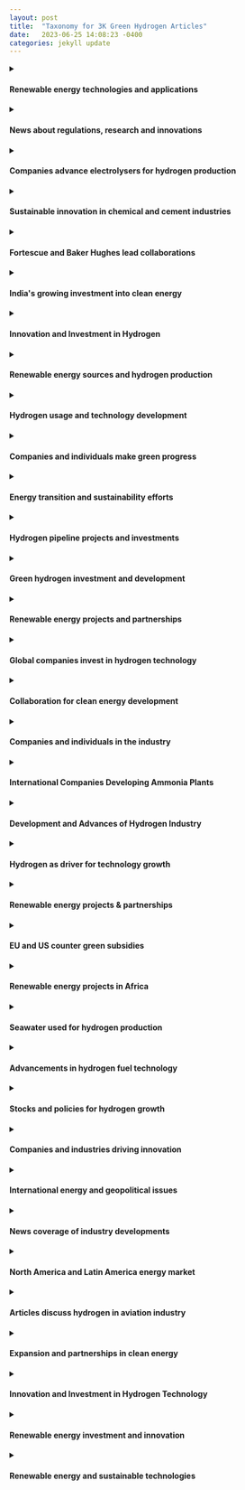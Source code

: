 ```yaml
---
layout: post
title:  "Taxonomy for 3K Green Hydrogen Articles"
date:   2023-06-25 14:08:23 -0400
categories: jekyll update
---
```



<details>
<summary>

#### Renewable energy technologies and applications
</summary>

     <details>
     <summary>

     #### Long-duration energy storage projects using innovative technology
     </summary>

     </details>

     <details>
     <summary>

     #### Hydrogen power advances in aviation industry
     </summary>

     </details>

     <details>
     <summary>

     #### Toyota's electric vehicle plans and challenges
     </summary>

     </details>

     <details>
     <summary>

     #### Electric vehicles, funding, and government incentives
     </summary>

     </details>

     <details>
     <summary>

     #### News on Acquisition, Chassis, Aviation, IP, and Market
     </summary>

     </details>

     <details>
     <summary>

     #### Electric truck manufacturer Tevva expands with hydrogen
     </summary>

     </details>

     <details>
     <summary>

     #### Advances in fuel cell technology
     </summary>

     </details>

     <details>
     <summary>

     #### Renewable energy storage technologies and markets
     </summary>

     </details>

     <details>
     <summary>

     #### Economic impacts of US IR Act in Europe
     </summary>

     </details>

     <details>
     <summary>

     #### BMW develops vehicles powered by alternative fuel
     </summary>

     </details>

     <details>
     <summary>

     #### Electric Vehicle Market Trends and Forecasts
     </summary>

     </details>

</details>

<details>
<summary>

#### News about regulations, research and innovations
</summary>

     <details>
     <summary>

     #### Transportation sector to be decarbonized with hydrogen
     </summary>

     </details>

     <details>
     <summary>

     #### Decarbonization with hydrogen
     </summary>

     </details>

     <details>
     <summary>

     #### EU policies and fossil fuel industry interference
     </summary>

     </details>

     <details>
     <summary>

     #### Renewable innovations advance emergency power with hydrogen
     </summary>

     </details>

</details>

<details>
<summary>

#### Companies advance electrolysers for hydrogen production
</summary>

     <details>
     <summary>

     #### Advancements in Hydrogen Electrolyzers for Wind Energy
     </summary>

     </details>

     <details>
     <summary>

     #### Enapter expands production and training in Asia
     </summary>

     </details>

     <details>
     <summary>

     #### Expanding electrolysis capacity for low-carbon energy
     </summary>

     </details>

     <details>
     <summary>

     #### LONGi launches new electrolysis equipment line
     </summary>

     </details>

</details>

<details>
<summary>

#### Sustainable innovation in chemical and cement industries
</summary>

     <details>
     <summary>

     #### Efforts to reduce carbon emissions in cement production
     </summary>

     </details>

     <details>
     <summary>

     #### Sustainability in the manufacture of cleaning products
     </summary>

     </details>

     <details>
     <summary>

     #### De Nora Industries expands renewable energy capacity
     </summary>

     </details>

     <details>
     <summary>

     #### Renewable energy projects in Tunisia and Belgium
     </summary>

     </details>

</details>

<details>
<summary>

#### Fortescue and Baker Hughes lead collaborations
</summary>

     <details>
     <summary>

     #### Fortescue's plans for hydrogen projects and growth
     </summary>

     </details>

     <details>
     <summary>

     #### Environmental concerns over hydrogen power in Wales
     </summary>

     </details>

     <details>
     <summary>

     #### Collaborative projects to develop hydrogen infrastructure
     </summary>

     </details>

     <details>
     <summary>

     #### Billionaires compete to export renewable energy
     </summary>

     </details>

     <details>
     <summary>

     #### Renewable energy projects and emissions reduction initiatives
     </summary>

     </details>

     <details>
     <summary>

     #### Fortescue explores hydrogen opportunities in Southern Africa
     </summary>

     </details>

     <details>
     <summary>

     #### Collaborations and Expansion in Spain and Malaysia
     </summary>

     </details>

</details>

<details>
<summary>

#### India's growing investment into clean energy
</summary>

     <details>
     <summary>

     #### India's push towards sustainable energy alternatives
     </summary>

     </details>

     <details>
     <summary>

     #### India's major investment in renewable energy plan
     </summary>

     </details>

     <details>
     <summary>

     #### India's energy security strategy and diversification efforts
     </summary>

     </details>

     <details>
     <summary>

     #### India and Panama explore collaboration for hydrogen
     </summary>

     </details>

     <details>
     <summary>

     #### Investments and policies in green energy space
     </summary>

     </details>

     <details>
     <summary>

     #### Stock market, GDP, and power in India
     </summary>

     </details>

     <details>
     <summary>

     #### Renewable energy investment opportunities in India
     </summary>

     </details>

     <details>
     <summary>

     #### Developments and investments in clean energy technology
     </summary>

     </details>

     <details>
     <summary>

     #### International focus on development and exportation
     </summary>

     </details>

     <details>
     <summary>

     #### India's Investment in Sustainable Energy Future
     </summary>

     </details>

     <details>
     <summary>

     #### India's challenges and progress towards green hydrogen
     </summary>

     </details>

     <details>
     <summary>

     #### India's national mission to promote hydrogen energy
     </summary>

     </details>

     <details>
     <summary>

     #### Sustainable transport fuel alternatives garner attention
     </summary>

     </details>

     <details>
     <summary>

     #### India's clean energy transition and net-zero targets
     </summary>

     </details>

     <details>
     <summary>

     #### India's move towards sustainable fuel
     </summary>

     </details>

     <details>
     <summary>

     #### Trafigura and Indian government plans for expansion
     </summary>

     </details>

     <details>
     <summary>

     #### India's energy diversification and security strategy
     </summary>

     </details>

     <details>
     <summary>

     #### Adani Group announces spin-off of hydrogen businesses
     </summary>

     </details>

     <details>
     <summary>

     #### India's Plans to Boost Hydrogen Production
     </summary>

     </details>

     <details>
     <summary>

     #### India plans to categorize clean technologies
     </summary>

     </details>

     <details>
     <summary>

     #### India's budget and policies prioritize renewable energy
     </summary>

     </details>

     <details>
     <summary>

     #### India's ambitious plan to increase hydrogen production
     </summary>

     </details>

     <details>
     <summary>

     #### News about renewable energy projects and investments
     </summary>

     </details>

     <details>
     <summary>

     #### Kerala's Plan to Promote Alternative Fuel
     </summary>

     </details>

     <details>
     <summary>

     #### India explores renewable energy storage and exports
     </summary>

     </details>

     <details>
     <summary>

     #### Adani Group faces setbacks in green projects
     </summary>

     </details>

     <details>
     <summary>

     #### NTPC invests in green energy technology
     </summary>

     </details>

     <details>
     <summary>

     #### India and Japan to boost green energy cooperation
     </summary>

     </details>

     <details>
     <summary>

     #### Orders and Growth for Engineers India and KEC
     </summary>

     </details>

     <details>
     <summary>

     #### European Investment Bank supports hydrogen development worldwide
     </summary>

     </details>

     <details>
     <summary>

     #### ReNew Power looks to expand internationally
     </summary>

     </details>

     <details>
     <summary>

     #### Jefferies weighs in on RIL stock surge
     </summary>

     </details>

     <details>
     <summary>

     #### Investment and development in Indian green hydrogen facilities
     </summary>

     </details>

     <details>
     <summary>

     #### India's economic rise and potential
     </summary>

     </details>

     <details>
     <summary>

     #### Global potential and partnerships for hydrogen infrastructure
     </summary>

     </details>

     <details>
     <summary>

     #### Indian Oil plans net-zero emissions via hydrogen
     </summary>

     </details>

     <details>
     <summary>

     #### India and Fraunhofer ISE collaborate for hydrogen projects
     </summary>

     </details>

     <details>
     <summary>

     #### India explores investment and adoption of hydrogen
     </summary>

     </details>

     <details>
     <summary>

     #### Renewable energy solutions and partnerships in Qatar
     </summary>

     </details>

     <details>
     <summary>

     #### India's renewable energy sector expands rapidly
     </summary>

     </details>

</details>

<details>
<summary>

#### Innovation and Investment in Hydrogen
</summary>

     <details>
     <summary>

     #### Elcogen partners with Korean shipbuilding & ENERTRAG project
     </summary>

     </details>

     <details>
     <summary>

     #### Renewable energy as fuel for transportation
     </summary>

     </details>

     <details>
     <summary>

     #### Linde invests in hydrogen production in California and Texas
     </summary>

     </details>

     <details>
     <summary>

     #### Fluitron roll-out hydrogen processing and dispensing products
     </summary>

     </details>

     <details>
     <summary>

     #### Flame incident on liquid hydrogen carrier ship
     </summary>

     </details>

     <details>
     <summary>

     #### Sunfire's electrolyzer technology gains industrial partnerships and contracts
     </summary>

     </details>

     <details>
     <summary>

     #### Renewable-powered data centers and energy projects
     </summary>

     </details>

     <details>
     <summary>

     #### Technip Energies awarded contracts for clean energy solutions
     </summary>

     </details>

     <details>
     <summary>

     #### Partnerships and Innovation for Fuel Cell Production
     </summary>

     </details>

     <details>
     <summary>

     #### Renewable energy projects and carbon capture technology
     </summary>

     </details>

</details>

<details>
<summary>

#### Renewable energy sources and hydrogen production
</summary>

     <details>
     <summary>

     #### Expansion of Bloom Energy and H2PLT in Europe
     </summary>

     </details>

     <details>
     <summary>

     #### Chile's pursuit of renewable energy
     </summary>

     </details>

     <details>
     <summary>

     #### Ballard fuel cells orders for Dutch wind project
     </summary>

     </details>

     <details>
     <summary>

     #### Expansion of green energy sources in Northern Europe
     </summary>

     </details>

     <details>
     <summary>

     #### Exploring potential use of wind power
     </summary>

     </details>

     <details>
     <summary>

     #### Renewable energy sources powering hydrogen projects
     </summary>

     </details>

</details>

<details>
<summary>

#### Hydrogen usage and technology development
</summary>

     <details>
     <summary>

     #### Hydrogen innovation in South Australia showcased
     </summary>

     </details>

     <details>
     <summary>

     #### Development of a new renewable energy hub
     </summary>

     </details>

     <details>
     <summary>

     #### Research funding and pilot projects in Europe
     </summary>

     </details>

     <details>
     <summary>

     #### Emphasizing Clean Energy Initiatives for the Future
     </summary>

     </details>

     <details>
     <summary>

     #### Conferences and symposium in APAC nations
     </summary>

     </details>

     <details>
     <summary>

     #### Regions seek leadership in clean energy export
     </summary>

     </details>

     <details>
     <summary>

     #### Research and projects advancing hydrogen technology
     </summary>

     </details>

     <details>
     <summary>

     #### Replacing fossil fuels with alternative energy source
     </summary>

     </details>

     <details>
     <summary>

     #### Installation and delivery companies involved in Scotland
     </summary>

     </details>

     <details>
     <summary>

     #### Development of hydrogen production facilities in Northern Ireland
     </summary>

     </details>

</details>

<details>
<summary>

#### Companies and individuals make green progress
</summary>

     <details>
     <summary>

     #### Investments and awards for innovative electrolysis solutions
     </summary>

     </details>

     <details>
     <summary>

     #### NASDAQ-bound company producing electrolysis systems
     </summary>

     </details>

     <details>
     <summary>

     #### Developments in hydrogen generator technology and R&D
     </summary>

     </details>

     <details>
     <summary>

     #### Appointments and Financing Activities for Hydrogen Companies
     </summary>

     </details>

     <details>
     <summary>

     #### Altima announces Joint Venture for Hydrogen Technology
     </summary>

     </details>

     <details>
     <summary>

     #### Research and development of hydrogen production process
     </summary>

     </details>

     <details>
     <summary>

     #### New CEO appointments in hydrogen industry
     </summary>

     </details>

</details>

<details>
<summary>

#### Energy transition and sustainability efforts
</summary>

     <details>
     <summary>

     #### Advancements and calls for change in production
     </summary>

     </details>

     <details>
     <summary>

     #### Canada's transition to sustainable energy economy
     </summary>

     </details>

     <details>
     <summary>

     #### Energy transition efforts in Tunisia and Africa
     </summary>

     </details>

</details>

<details>
<summary>

#### Hydrogen pipeline projects and investments
</summary>

     <details>
     <summary>

     #### Portugal's investment and plans for hydrogen expansion
     </summary>

     </details>

     <details>
     <summary>

     #### News on Nordic and Dutch hydrogen exports
     </summary>

     </details>

     <details>
     <summary>

     #### Green energy initiatives in Northern Europe
     </summary>

     </details>

     <details>
     <summary>

     #### Pipeline plans for offshore wind-generated fuel
     </summary>

     </details>

     <details>
     <summary>

     #### European countries plan cross-border hydrogen pipeline network
     </summary>

     </details>

     <details>
     <summary>

     #### Partnerships, contracts and orders advance hydrogen production
     </summary>

     </details>

     <details>
     <summary>

     #### Germany and Norway collaborate on hydrogen production
     </summary>

     </details>

     <details>
     <summary>

     #### Italy seeks EU funds for gas grid
     </summary>

     </details>

     <details>
     <summary>

     #### Ukraine's potential for exporting carbon-free energy
     </summary>

     </details>

     <details>
     <summary>

     #### Germany's ambitious plans for hydrogen infrastructure expansion
     </summary>

     </details>

</details>

<details>
<summary>

#### Green hydrogen investment and development
</summary>

     <details>
     <summary>

     #### Green energy backup solutions for datacenters
     </summary>

     </details>

     <details>
     <summary>

     #### Companies collaborate on waste-to-energy aviation supply
     </summary>

     </details>

     <details>
     <summary>

     #### Investment and trial results for hydrogen power
     </summary>

     </details>

     <details>
     <summary>

     #### Investments and production of green fuel
     </summary>

     </details>

     <details>
     <summary>

     #### Development and investment in Nordic hydrogen infrastructure
     </summary>

     </details>

     <details>
     <summary>

     #### Gevo partners with Zero6, Cummins for production facility
     </summary>

     </details>

     <details>
     <summary>

     #### Partnership to Develop Hydrogen Projects in NA, Europe
     </summary>

     </details>

</details>

<details>
<summary>

#### Renewable energy projects and partnerships
</summary>

     <details>
     <summary>

     #### Renewable energy projects in Romania and Croatia
     </summary>

     </details>

     <details>
     <summary>

     #### ATOME Energy and Cavendish Joint Venture
     </summary>

     </details>

     <details>
     <summary>

     #### Startups secure funding to scale hydrogen production
     </summary>

     </details>

     <details>
     <summary>

     #### Partnership agreements for Nordic hydrogen projects
     </summary>

     </details>

     <details>
     <summary>

     #### Massive projects and initiatives for clean energy
     </summary>

     </details>

     <details>
     <summary>

     #### Partnership and Investment in Hydrogen by Australia and Germany
     </summary>

     </details>

     <details>
     <summary>

     #### Shipping green energy carrier via tankers in Australia
     </summary>

     </details>

     <details>
     <summary>

     #### Issues with supply and use of hydrogen
     </summary>

     </details>

     <details>
     <summary>

     #### Australia leads the world with hydrogen projects
     </summary>

     </details>

     <details>
     <summary>

     #### Mongolia project planned by Elixir Energy and SB Energy
     </summary>

     </details>

     <details>
     <summary>

     #### New South Wales expands renewable energy efforts
     </summary>

     </details>

     <details>
     <summary>

     #### Metacon expands with hydrogen projects in Slovakia and Poland
     </summary>

     </details>

</details>

<details>
<summary>

#### Global companies invest in hydrogen technology
</summary>

     <details>
     <summary>

     #### LNG and gas crisis dominate energy news
     </summary>

     </details>

     <details>
     <summary>

     #### New members join hydrogen council board
     </summary>

     </details>

     <details>
     <summary>

     #### Industry research and projects for low-cost production
     </summary>

     </details>

     <details>
     <summary>

     #### Shell invests in Oman's hydrogen future
     </summary>

     </details>

     <details>
     <summary>

     #### Collaborative projects in Spain and the Netherlands
     </summary>

     </details>

     <details>
     <summary>

     #### Major oil companies invest in low-carbon hydrogen
     </summary>

     </details>

     <details>
     <summary>

     #### DNV appointed for various hydrogen assessment projects
     </summary>

     </details>

     <details>
     <summary>

     #### Companies selected for Dutch hydrogen project
     </summary>

     </details>

     <details>
     <summary>

     #### Major Energy Companies Struggle with Climate Promises
     </summary>

     </details>

     <details>
     <summary>

     #### Shell partners with Evides for Dutch hydrogen project
     </summary>

     </details>

     <details>
     <summary>

     #### Expansion plans for hydrogen infrastructure in Germany's seaports
     </summary>

     </details>

     <details>
     <summary>

     #### Spain invests heavily in renewable hydrogen industry
     </summary>

     </details>

     <details>
     <summary>

     #### BP invests $2 billion to develop Spanish hub
     </summary>

     </details>

</details>

<details>
<summary>

#### Collaboration for clean energy development
</summary>

     <details>
     <summary>

     #### Development of ammonia-based hydrogen storage systems
     </summary>

     </details>

     <details>
     <summary>

     #### Luxury cruise ship uses eco-friendly power
     </summary>

     </details>

     <details>
     <summary>

     #### Development and use of clean ammonia
     </summary>

     </details>

     <details>
     <summary>

     #### Fuel cell innovation in maritime transportation
     </summary>

     </details>

     <details>
     <summary>

     #### Partnerships and acquisitions in hydrogen sector
     </summary>

     </details>

     <details>
     <summary>

     #### Collaboration between JERA and TAQA for decarbonisation
     </summary>

     </details>

</details>

<details>
<summary>

#### Companies and individuals in the industry
</summary>

     <details>
     <summary>

     #### Appointments made for companies involved in hydrogen
     </summary>

     </details>

     <details>
     <summary>

     #### APEX Group advances German green hydrogen project pipeline
     </summary>

     </details>

     <details>
     <summary>

     #### Appointments and agreements in hydrogen industry company
     </summary>

     </details>

     <details>
     <summary>

     #### Investments in Hydrogen Technology Startup Fabrum
     </summary>

     </details>

</details>

<details>
<summary>

#### International Companies Developing Ammonia Plants
</summary>

     <details>
     <summary>

     #### Partnerships and Projects for Floating Clean Energy
     </summary>

     </details>

     <details>
     <summary>

     #### Thyssenkrupp Uhde expands sales and explores partnerships
     </summary>

     </details>

     <details>
     <summary>

     #### Topsoe's technology secures Chinese ammonia production growth
     </summary>

     </details>

     <details>
     <summary>

     #### Ammonia production and export partnerships
     </summary>

     </details>

     <details>
     <summary>

     #### Partnerships and Investment in Hydrogen Projects
     </summary>

     </details>

     <details>
     <summary>

     #### Partnership to Develop Hydrogen and Ammonia Plant
     </summary>

     </details>

     <details>
     <summary>

     #### Greenko invests heavily in large-scale electrolyzer orders
     </summary>

     </details>

     <details>
     <summary>

     #### Oracle and Ocior advance Pakistani hydrogen project
     </summary>

     </details>

     <details>
     <summary>

     #### Ammonia technology contracts in Middle East, Chile and India
     </summary>

     </details>

</details>

<details>
<summary>

#### Development and Advances of Hydrogen Industry
</summary>

     <details>
     <summary>

     #### Exploring the Use of Alternative Fuel Sources
     </summary>

     </details>

     <details>
     <summary>

     #### Renewable energy powers California hydrogen production
     </summary>

     </details>

     <details>
     <summary>

     #### Collaborations and software reduce carbon emissions
     </summary>

     </details>

     <details>
     <summary>

     #### Developments in hydrogen fuel infrastructure and industry
     </summary>

     </details>

     <details>
     <summary>

     #### SoCalGas showcases innovative hydrogen applications
     </summary>

     </details>

</details>

<details>
<summary>

#### Hydrogen as driver for technology growth
</summary>

     <details>
     <summary>

     #### Innovations in eco-friendly maritime transportation
     </summary>

     </details>

     <details>
     <summary>

     #### Renewable energy alternative for heavy industry
     </summary>

     </details>

     <details>
     <summary>

     #### News about trains powered by alternative fuel sources
     </summary>

     </details>

     <details>
     <summary>

     #### Government investments and initiatives support H2 tech
     </summary>

     </details>

     <details>
     <summary>

     #### Approval granted for North America's first hub
     </summary>

     </details>

     <details>
     <summary>

     #### Renewable energy planning for Scottish and Irish ports
     </summary>

     </details>

     <details>
     <summary>

     #### Nova Scotia and British Columbia lead Canada's green hydrogen development
     </summary>

     </details>

     <details>
     <summary>

     #### CHAR Technologies Expands Biocoal & Green Energy Production
     </summary>

     </details>

</details>

<details>
<summary>

#### Renewable energy projects & partnerships
</summary>

     <details>
     <summary>

     #### Agreement signed to export hydrogen to Europe
     </summary>

     </details>

     <details>
     <summary>

     #### Energy diversification efforts in Middle East countries
     </summary>

     </details>

     <details>
     <summary>

     #### Masdar expands renewable energy portfolio in multiple countries
     </summary>

     </details>

     <details>
     <summary>

     #### Middle Eastern oil producers prioritize clean energy
     </summary>

     </details>

     <details>
     <summary>

     #### Bond sales fund UAE's renewable energy transition
     </summary>

     </details>

     <details>
     <summary>

     #### Sustainable Aviation Fuel production partnerships and growth
     </summary>

     </details>

     <details>
     <summary>

     #### Global push towards renewable energy solutions
     </summary>

     </details>

     <details>
     <summary>

     #### Decarbonizing the steel industry
     </summary>

     </details>

     <details>
     <summary>

     #### Developments in Oman's Renewable Energy Sector
     </summary>

     </details>

     <details>
     <summary>

     #### India-UAE-France partnership for clean energy
     </summary>

     </details>

     <details>
     <summary>

     #### Saudi Arabia's NEOM project obtains operating license
     </summary>

     </details>

     <details>
     <summary>

     #### Deadline extension for Oman's first hydrogen auction
     </summary>

     </details>

     <details>
     <summary>

     #### European efforts to transition to clean energy
     </summary>

     </details>

     <details>
     <summary>

     #### Hydrogen application in public transportation pilots
     </summary>

     </details>

     <details>
     <summary>

     #### Masdar and IFC partner to develop African renewable energy
     </summary>

     </details>

     <details>
     <summary>

     #### ACWA Power expands with green hydrogen projects
     </summary>

     </details>

     <details>
     <summary>

     #### Financing challenges for decarbonizing carbon-intensive industries
     </summary>

     </details>

</details>

<details>
<summary>

#### EU and US counter green subsidies
</summary>

     <details>
     <summary>

     #### Investment trends in climate tech for Europe
     </summary>

     </details>

     <details>
     <summary>

     #### EU implements carbon pricing policies
     </summary>

     </details>

     <details>
     <summary>

     #### EU to promote domestic production and catch-up
     </summary>

     </details>

     <details>
     <summary>

     #### European countries discuss funding for clean energy
     </summary>

     </details>

     <details>
     <summary>

     #### EU and US compete in climate subsidy race
     </summary>

     </details>

     <details>
     <summary>

     #### EU's plan for clean tech future
     </summary>

     </details>

     <details>
     <summary>

     #### European perspectives on sustainable energy manufacturing
     </summary>

     </details>

</details>

<details>
<summary>

#### Renewable energy projects in Africa
</summary>

     <details>
     <summary>

     #### John Cockerill invests in Morocco's electrolyzer production
     </summary>

     </details>

     <details>
     <summary>

     #### German corporations increase investment in Africa's energy
     </summary>

     </details>

     <details>
     <summary>

     #### South Africa's renewable energy developments and plans
     </summary>

     </details>

     <details>
     <summary>

     #### Sasol invests in renewable energy sources
     </summary>

     </details>

     <details>
     <summary>

     #### Collaboration on Alternative Energy in Algeria
     </summary>

     </details>

     <details>
     <summary>

     #### Asian & African Green Hydrogen Development
     </summary>

     </details>

     <details>
     <summary>

     #### Chariot acquires water production for Mauritania project
     </summary>

     </details>

     <details>
     <summary>

     #### Africa-Europe cooperation in renewable energy investment
     </summary>

     </details>

     <details>
     <summary>

     #### Development of hydrogen in the Middle East and North Africa (MENA) region
     </summary>

     </details>

     <details>
     <summary>

     #### TotalEnergies reports record profit, plans buybacks amidst EU discord
     </summary>

     </details>

     <details>
     <summary>

     #### Advancing development of African hydrogen infrastructure
     </summary>

     </details>

     <details>
     <summary>

     #### International collaboration and investment in hydrogen technology
     </summary>

     </details>

</details>

<details>
<summary>

#### Seawater used for hydrogen production
</summary>

     <details>
     <summary>

     #### Innovative methods for hydrogen production
     </summary>

     </details>

     <details>
     <summary>

     #### Innovations in Catalysts for Hydrogen Production
     </summary>

     </details>

     <details>
     <summary>

     #### Innovative methods and sources for producing hydrogen
     </summary>

     </details>

     <details>
     <summary>

     #### Seawater-based production of sustainable fuel
     </summary>

     </details>

     <details>
     <summary>

     #### Innovations and Challenges in Cost-Effective Production
     </summary>

     </details>

     <details>
     <summary>

     #### Green Hydrogen Production From Seawater Technological Advances
     </summary>

     </details>

     <details>
     <summary>

     #### Producing Hydrogen from Seawater via New Methods
     </summary>

     </details>

     <details>
     <summary>

     #### Advancements in producing hydrogen from seawater
     </summary>

     </details>

</details>

<details>
<summary>

#### Advancements in hydrogen fuel technology
</summary>

     <details>
     <summary>

     #### Partnerships and ambitions for UK hydrogen market
     </summary>

     </details>

     <details>
     <summary>

     #### Rolls-Royce and Tenneco hydrogen engine tests
     </summary>

     </details>

     <details>
     <summary>

     #### News on Hydrogen Fuel Cell Technology Expansion
     </summary>

     </details>

     <details>
     <summary>

     #### Chemours and Ionomr Innovations Expand Operations in France
     </summary>

     </details>

     <details>
     <summary>

     #### Renewable Energy Conferences and Exhibitions in Europe
     </summary>

     </details>

     <details>
     <summary>

     #### Kier feasibility study on hydrogen-powered depots
     </summary>

     </details>

     <details>
     <summary>

     #### Cummins showcases fuel-agnostic platform for CVs
     </summary>

     </details>

     <details>
     <summary>

     #### Swedish town and rare earth metals discovery
     </summary>

     </details>

     <details>
     <summary>

     #### New developments in green fuel cell vehicles
     </summary>

     </details>

     <details>
     <summary>

     #### Innovative solutions and awards in hydrogen technology
     </summary>

     </details>

     <details>
     <summary>

     #### Lhyfe expands production with new facilities
     </summary>

     </details>

     <details>
     <summary>

     #### News headlines about electrolyzer systems and orders
     </summary>

     </details>

     <details>
     <summary>

     #### International Policy Cooperation and Subsidies for Electrolysis
     </summary>

     </details>

     <details>
     <summary>

     #### Innovations and investments in hydrogen technology
     </summary>

     </details>

     <details>
     <summary>

     #### Howden's involvement in hydrogen compressor contracts and design
     </summary>

     </details>

     <details>
     <summary>

     #### Norwegian companies partner for hydrogen infrastructure expansion
     </summary>

     </details>

     <details>
     <summary>

     #### Events and Summits Highlighting H2 Advancements
     </summary>

     </details>

     <details>
     <summary>

     #### Partnerships driving transition to green energy
     </summary>

     </details>

     <details>
     <summary>

     #### Companies collaborate on fuel cell development
     </summary>

     </details>

     <details>
     <summary>

     #### Fuel cell buses and generators drive innovation
     </summary>

     </details>

     <details>
     <summary>

     #### Advancements in Hydrogen Transport and Storage Technologies
     </summary>

     </details>

     <details>
     <summary>

     #### Development and deployment of hydrogen-powered trucks in India
     </summary>

     </details>

     <details>
     <summary>

     #### Advancements in fuel cell technology for various industries
     </summary>

     </details>

     <details>
     <summary>

     #### Collaboration to Develop Solid Oxide Electrolyzers
     </summary>

     </details>

     <details>
     <summary>

     #### Expansion of hydrogen refuelling infrastructure in Europe
     </summary>

     </details>

     <details>
     <summary>

     #### News about steel industry's decarbonization efforts
     </summary>

     </details>

     <details>
     <summary>

     #### Comparing Fuel Cell Electric Vehicles to Battery-Electric
     </summary>

     </details>

     <details>
     <summary>

     #### Loop Energy announces new partnerships and board addition
     </summary>

     </details>

     <details>
     <summary>

     #### Investment in low-carbon energy transition projects
     </summary>

     </details>

     <details>
     <summary>

     #### Hydrogen production from plastic waste in Europe
     </summary>

     </details>

     <details>
     <summary>

     #### HDF Energy expands production of hydrogen fuel cells
     </summary>

     </details>

     <details>
     <summary>

     #### Advancements in marine industry fuel technology
     </summary>

     </details>

     <details>
     <summary>

     #### New hydrogen-powered vehicles and equipment unveiled
     </summary>

     </details>

</details>

<details>
<summary>

#### Stocks and policies for hydrogen growth
</summary>

     <details>
     <summary>

     #### Hyzon Motors' Delayed Disclosure Hearings
     </summary>

     </details>

     <details>
     <summary>

     #### Investment opportunities in clean energy technologies
     </summary>

     </details>

     <details>
     <summary>

     #### Air Products expands with new offices and sponsorships
     </summary>

     </details>

     <details>
     <summary>

     #### Investment opportunities in alternative energy
     </summary>

     </details>

     <details>
     <summary>

     #### News on US policy and IRA driving growth
     </summary>

     </details>

     <details>
     <summary>

     #### Analysis of companies investing in low-carbon technologies
     </summary>

     </details>

</details>

<details>
<summary>

#### Companies and industries driving innovation
</summary>

     <details>
     <summary>

     #### Nel ASA expands production for electrolysers
     </summary>

     </details>

     <details>
     <summary>

     #### Mining and exploration updates with critical elements
     </summary>

     </details>

     <details>
     <summary>

     #### Getech Group sees growth in renewable energy contracts
     </summary>

     </details>

     <details>
     <summary>

     #### Financial results and order backlog updates
     </summary>

     </details>

     <details>
     <summary>

     #### Updates and plans for renewable energy companies
     </summary>

     </details>

     <details>
     <summary>

     #### Financial reports of Cummins and Cognex
     </summary>

     </details>

     <details>
     <summary>

     #### Financial success of a company
     </summary>

     </details>

     <details>
     <summary>

     #### Financial performance of major industrial gas companies
     </summary>

     </details>

     <details>
     <summary>

     #### Nikola and GP Joule partner for FCEVs
     </summary>

     </details>

     <details>
     <summary>

     #### Financial struggles and layoffs at ITM Power
     </summary>

     </details>

     <details>
     <summary>

     #### Positive financial results for companies in the energy sector
     </summary>

     </details>

     <details>
     <summary>

     #### Financial reports for companies involved in hydrogen technology
     </summary>

     </details>

     <details>
     <summary>

     #### Market performance and economic outlook updates
     </summary>

     </details>

     <details>
     <summary>

     #### CF Industries and CIP invest in ammonia projects
     </summary>

     </details>

     <details>
     <summary>

     #### Corporate trading updates and mining outlook
     </summary>

     </details>

     <details>
     <summary>

     #### Sasol's renewable energy integration and sales metrics
     </summary>

     </details>

     <details>
     <summary>

     #### Fusion Fuel receives funding and grants
     </summary>

     </details>

     <details>
     <summary>

     #### Q4 2022 Earnings of Various Energy Companies
     </summary>

     </details>

</details>

<details>
<summary>

#### International energy and geopolitical issues
</summary>

     <details>
     <summary>

     #### Geopolitical and production concerns
     </summary>

     </details>

     <details>
     <summary>

     #### France, Germany, India discuss clean energy technology
     </summary>

     </details>

     <details>
     <summary>

     #### Kazakhstan's political climate and international relations
     </summary>

     </details>

     <details>
     <summary>

     #### International politics and environmental resources
     </summary>

     </details>

     <details>
     <summary>

     #### Issues surrounding energy supply and geopolitics
     </summary>

     </details>

</details>

<details>
<summary>

#### News coverage of industry developments
</summary>

     <details>
     <summary>

     #### Wind power fuel generation in Texas and Wyoming
     </summary>

     </details>

     <details>
     <summary>

     #### US regions compete for hydrogen hub funding
     </summary>

     </details>

     <details>
     <summary>

     #### Natural gas blending tests with hydrogen
     </summary>

     </details>

     <details>
     <summary>

     #### Developments and setbacks in electrolyser plant partnerships
     </summary>

     </details>

     <details>
     <summary>

     #### Florida utility expands renewable energy production
     </summary>

     </details>

     <details>
     <summary>

     #### Discussions on tax breaks and industry challenges
     </summary>

     </details>

     <details>
     <summary>

     #### Controversy surrounds LA power plant conversion
     </summary>

     </details>

     <details>
     <summary>

     #### Power company explores alternative energy production
     </summary>

     </details>

     <details>
     <summary>

     #### Hydrogen development in Australia/mainly Western Australia
     </summary>

     </details>

     <details>
     <summary>

     #### Plug Power's progress and challenges
     </summary>

     </details>

     <details>
     <summary>

     #### Australia's Green Hydrogen Industry Losing Ground
     </summary>

     </details>

</details>

<details>
<summary>

#### North America and Latin America energy market
</summary>

     <details>
     <summary>

     #### North America's energy transition acceleration and challenges
     </summary>

     </details>

     <details>
     <summary>

     #### Data centers adopting renewable energy initiatives
     </summary>

     </details>

     <details>
     <summary>

     #### InvestChile's portfolio includes significant hydrogen projects
     </summary>

     </details>

     <details>
     <summary>

     #### Latin America explores clean fuel innovations
     </summary>

     </details>

</details>

<details>
<summary>

#### Articles discuss hydrogen in aviation industry
</summary>

     <details>
     <summary>

     #### Alternatives to traditional air travel fuel
     </summary>

     </details>

     <details>
     <summary>

     #### Partnerships and initiatives for sustainable aviation
     </summary>

     </details>

     <details>
     <summary>

     #### Experimental hydrogen-powered aviation gains ground
     </summary>

     </details>

     <details>
     <summary>

     #### Synthetic fuels create buzz in sustainability push
     </summary>

     </details>

     <details>
     <summary>

     #### Challenges of sustainable aviation biofuel explored
     </summary>

     </details>

</details>

<details>
<summary>

#### Expansion and partnerships in clean energy
</summary>

     <details>
     <summary>

     #### Capstone Green Energy's Follow-On Orders and Presentations
     </summary>

     </details>

     <details>
     <summary>

     #### Tech startups and expansion in Houston energy industry
     </summary>

     </details>

     <details>
     <summary>

     #### Collaborations and alliances for carbon-neutral technology
     </summary>

     </details>

     <details>
     <summary>

     #### Mott Corporation expands its clean energy business
     </summary>

     </details>

</details>

<details>
<summary>

#### Innovation and Investment in Hydrogen Technology
</summary>

     <details>
     <summary>

     #### Spain and Portugal's leadership in hydrogen innovation
     </summary>

     </details>

     <details>
     <summary>

     #### Gold miners and Platinum benefit from adoption
     </summary>

     </details>

     <details>
     <summary>

     #### California's climate change initiatives and policies
     </summary>

     </details>

     <details>
     <summary>

     #### Patent data reveals increasing interest in technology
     </summary>

     </details>

     <details>
     <summary>

     #### Exploring potential and challenges of hydrogen power
     </summary>

     </details>

     <details>
     <summary>

     #### UK initiatives drive hydrogen industry development
     </summary>

     </details>

     <details>
     <summary>

     #### Countries Compete for Dominance in Hydrogen Industry
     </summary>

     </details>

     <details>
     <summary>

     #### Exploring the Viability of Hydrogen Energy
     </summary>

     </details>

     <details>
     <summary>

     #### Development and challenges of hydrogen projects
     </summary>

     </details>

     <details>
     <summary>

     #### Development and Investment in Hydrogen Technology
     </summary>

     </details>

     <details>
     <summary>

     #### Launch of €100m hydrogen investment portfolio in Europe
     </summary>

     </details>

     <details>
     <summary>

     #### Developing renewable energy opportunities in Asia-Pacific
     </summary>

     </details>

     <details>
     <summary>

     #### Cost competitiveness of imported hydrogen in EU
     </summary>

     </details>

     <details>
     <summary>

     #### Electrolyzer market growth drives green energy innovation
     </summary>

     </details>

     <details>
     <summary>

     #### Investment and growth potential in green hydrogen
     </summary>

     </details>

     <details>
     <summary>

     #### Ammonia as alternative fuel source gains momentum
     </summary>

     </details>

     <details>
     <summary>

     #### Johnson Matthey and Plug Power partnership announcement
     </summary>

     </details>

     <details>
     <summary>

     #### Oil majors' investments and renewable energy transition
     </summary>

     </details>

     <details>
     <summary>

     #### Certification schemes for renewable energy source
     </summary>

     </details>

     <details>
     <summary>

     #### Renewable fuel source in Northeastern US
     </summary>

     </details>

     <details>
     <summary>

     #### Innovative technologies for sustainable fuel production
     </summary>

     </details>

     <details>
     <summary>

     #### The future of decarbonizing with hydrogen
     </summary>

     </details>

     <details>
     <summary>

     #### Investment and research in alternative energy source
     </summary>

     </details>

     <details>
     <summary>

     #### EU Regulations and Controversies Surrounding Hydrogen Production
     </summary>

     </details>

     <details>
     <summary>

     #### European initiatives for aviation decarbonization
     </summary>

     </details>

     <details>
     <summary>

     #### Outlook bright for hydrogen as energy source
     </summary>

     </details>

     <details>
     <summary>

     #### Africa's potential for renewable energy development
     </summary>

     </details>

     <details>
     <summary>

     #### Comparing Electrolyzer Technologies & Blue Hydrogen Carbon Capture
     </summary>

     </details>

     <details>
     <summary>

     #### Upcoming events and investment opportunities for hydrogen
     </summary>

     </details>

     <details>
     <summary>

     #### Market growth and feasibility of green electrolysis
     </summary>

     </details>

     <details>
     <summary>

     #### Japan's struggles with hydrogen policy implementation
     </summary>

     </details>

     <details>
     <summary>

     #### Innovations and challenges in hydrogen technology
     </summary>

     </details>

     <details>
     <summary>

     #### Exploring collaborations to promote hydrogen technology
     </summary>

     </details>

     <details>
     <summary>

     #### Exploring potential and challenges of hydrogen energy
     </summary>

     </details>

     <details>
     <summary>

     #### Water scarcity challenges green hydrogen production
     </summary>

     </details>

     <details>
     <summary>

     #### Turkey's energy plan and strategy for 2053
     </summary>

     </details>

</details>

<details>
<summary>

#### Renewable energy investment and innovation
</summary>

     <details>
     <summary>

     #### Renewable energy sector sees significant growth
     </summary>

     </details>

     <details>
     <summary>

     #### Investment in low-carbon energy transition
     </summary>

     </details>

     <details>
     <summary>

     #### Renewable energy stocks and startups in 2023
     </summary>

     </details>

     <details>
     <summary>

     #### Deployment and Investment in Clean Energy Technologies
     </summary>

     </details>

     <details>
     <summary>

     #### Mining sectors and metals shift in popularity
     </summary>

     </details>

     <details>
     <summary>

     #### UK economy prioritizes green growth amidst energy concerns
     </summary>

     </details>

     <details>
     <summary>

     #### Emerging technological innovations in sustainable energy
     </summary>

     </details>

     <details>
     <summary>

     #### Energy market predictions and post-oil era glimpses
     </summary>

     </details>

     <details>
     <summary>

     #### Investment focus on energy diversification opportunities
     </summary>

     </details>

     <details>
     <summary>

     #### Global leaders discuss energy shift at Davos
     </summary>

     </details>

     <details>
     <summary>

     #### Climate and finance challenges examined in Davos
     </summary>

     </details>

     <details>
     <summary>

     #### Climate solutions and tipping points towards net zero
     </summary>

     </details>

     <details>
     <summary>

     #### Fracking debate impacts renewables' public opinion
     </summary>

     </details>

     <details>
     <summary>

     #### Food and fertilizer
     </summary>

     </details>

     <details>
     <summary>

     #### Government policies and funding for hydrogen initiatives
     </summary>

     </details>

     <details>
     <summary>

     #### Financial reports and commitment to environmental stewardship
     </summary>

     </details>

     <details>
     <summary>

     #### Renewable energy acceleration amidst Russian-Ukrainian conflict
     </summary>

     </details>

     <details>
     <summary>

     #### Cleantech and industrial decarbonization plans
     </summary>

     </details>

     <details>
     <summary>

     #### Innovative strategies and investment for clean energy
     </summary>

     </details>

     <details>
     <summary>

     #### Debate over nuclear as renewable energy alternative
     </summary>

     </details>

     <details>
     <summary>

     #### Topics: Moon Exploration, False Messiahs, Israeli Politics, Legal Controversy
     </summary>

     </details>

     <details>
     <summary>

     #### Financial performance and market approach of companies
     </summary>

     </details>

     <details>
     <summary>

     #### Energy transitions and investments
     </summary>

     </details>

     <details>
     <summary>

     #### China's Renewable Investment and Clean Tech Dominance
     </summary>

     </details>

     <details>
     <summary>

     #### Offshore wind power and energy transition trends
     </summary>

     </details>

     <details>
     <summary>

     #### Energy transition, climate change, and environment news
     </summary>

     </details>

     <details>
     <summary>

     #### Transitioning to zero emissions
     </summary>

     </details>

</details>

<details>
<summary>

#### Renewable energy and sustainable technologies
</summary>

     <details>
     <summary>

     #### Market analysis and growth forecast for hydrogen
     </summary>

     </details>

     <details>
     <summary>

     #### Technological advancements and market outlook for hydrogen
     </summary>

     </details>

     <details>
     <summary>

     #### Market growth and trends of hydrogen
     </summary>

     </details>

     <details>
     <summary>

     #### Growth and market potential in mining
     </summary>

     </details>

     <details>
     <summary>

     #### Market growth expected for hydrogen-powered transportation systems
     </summary>

     </details>

     <details>
     <summary>

     #### Market projection for power generation and storage
     </summary>

     </details>

     <details>
     <summary>

     #### Emerging markets predictions for sustainable development
     </summary>

     </details>

     <details>
     <summary>

     #### Market growth and analysis of fuel cells
     </summary>

     </details>

     <details>
     <summary>

     #### Market trends of related industries to green hydrogen
     </summary>

     </details>

     <details>
     <summary>

     #### Market Analysis for Related Chemical Industries
     </summary>

     </details>

     <details>
     <summary>

     #### Global steel market's transition to sustainability
     </summary>

     </details>

     <details>
     <summary>

     #### Energy management, construction equipment & market growth
     </summary>

     </details>

     <details>
     <summary>

     #### Market insights on green ammonia and fertilizers
     </summary>

     </details>

     <details>
     <summary>

     #### News on energy storage and key players
     </summary>

     </details>

     <details>
     <summary>

     #### Market growth and analysis of clean energy
     </summary>

     </details>

     <details>
     <summary>

     #### Rapid growth projected for alternative energy source
     </summary>

     </details>

     <details>
     <summary>

     #### Renewable and sustainable fuel market analysis
     </summary>

     </details>

     <details>
     <summary>

     #### Market growth projections for electrolysis technology
     </summary>

     </details>

     <details>
     <summary>

     #### Growing Global Investment in Hydrogen Production
     </summary>

     </details>

     <details>
     <summary>

     #### Fusion Fuel Fourth Quarter Investor Update
     </summary>

     </details>

     <details>
     <summary>

     #### Market analysis of chelating agents and fertilizers
     </summary>

     </details>

</details>


